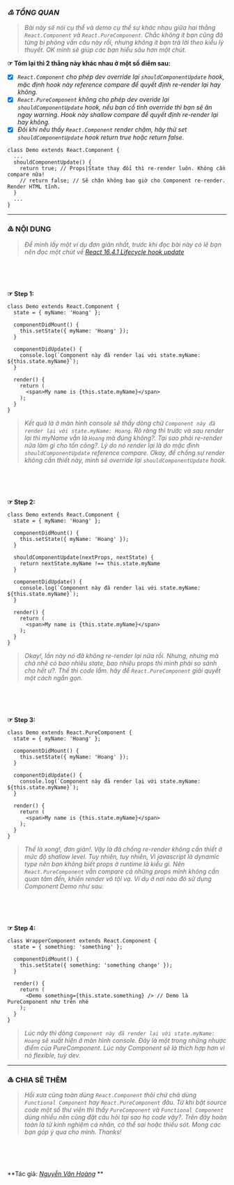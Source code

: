 ### <i>♳ TỔNG QUAN</i>
> *Bài này sẽ nói cụ thể và demo cụ thể sự khác nhau giữa hai thằng `React.Component` và `React.PureComponent`.
> Chắc không ít bạn cũng đã từng bị phỏng vấn câu này rồi, nhưng không ít bạn trả lời theo kiểu lý thuyết.
> OK mình sẽ giúp các bạn hiểu sâu hơn một chút.*

**☞ Tóm lại thì 2 thằng này khác nhau ở một số điểm sau:**
- [x] *`React.Component` cho phép dev override lại `shouldComponentUpdate` hook, mặc định hook này reference compare để quyết định re-render lại hay không.*
- [x] *`React.PureComponent` không cho phép dev overide lại `shouldComponentUpdate` hook, nếu bạn cố tình override thì bạn sẽ ăn ngay warning. Hook này shallow compare để quyết định re-render lại hay không.*
- [x] *Đôi khi nếu thấy `React.Component` render chậm, hãy thử set `shouldComponentUpdate` hook return true hoặc return false.*
```
class Demo extends React.Component {
  ...
  shouldComponentUpdate() {
    return true; // Props|State thay đổi thì re-render luôn. Không cần compare nữa!
    // return false; // Sẽ chặn không bao giờ cho Component re-render. Render HTML tĩnh.
  }
  ...
}
```
----
### ♴ NỘI DUNG
  > *Để mình lấy một ví dụ đơn giản nhất, trước khi đọc bài này có lẽ bạn nên đọc một chút về [React 16.4.1 Lifecycle hook update](https://github.com/nguyenvanhoang26041994/dev-experiences/blob/master/React/lifecycle_hook)*

<br/>
<br/>
<br/>

**☞ Step 1:**
```
class Demo extends React.Component {
  state = { myName: 'Hoang' };

  componentDidMount() {
    this.setState({ myName: 'Hoang' });
  }

  componentDidUpdate() {
    console.log(`Component này đã render lại với state.myName: ${this.state.myName}`);
  }

  render() {
    return (
      <span>My name is {this.state.myName}</span>
    );
  }
}
```
> *Kết quả là ở màn hình console sẽ thấy dòng chữ `Component này đã render lại với state.myName: Hoang`.
> Rõ ràng thì trước và sau render lại thì myName vẫn là `Hoang` mà đúng không?. Tại sao phải re-render nữa làm gì cho tốn công?. Lý do nó render lại là do mặc đinh `shouldComponentUpdate` reference compare.
> Okay, để chống sự render không cần thiết này, mình sẽ override lại `shouldComponentUpdate` hook.*

<br/>
<br/>
<br/>

**☞ Step 2:**
```
class Demo extends React.Component {
  state = { myName: 'Hoang' };

  componentDidMount() {
    this.setState({ myName: 'Hoang' });
  }

  shouldComponentUpdate(nextProps, nextState) {
    return nextState.myName !== this.state.myName
  }

  componentDidUpdate() {
    console.log(`Component này đã render lại với state.myName: ${this.state.myName}`);
  }

  render() {
    return (
      <span>My name is {this.state.myName}</span>
    );
  }
}
```
  
> *Okay!, lần này nó đã không re-render lại nữa rồi. Nhưng, nhưng mà chả nhẽ có bao nhiêu state, bao nhiêu props thì mình phải so sánh cho hết ư?. Thế thì code lắm. hãy để `React.PureComponent` giải quyết một cách ngắn gọn.*

<br/>
<br/>
<br/>

**☞ Step 3:**
```
class Demo extends React.PureComponent {
  state = { myName: 'Hoang' };

  componentDidMount() {
    this.setState({ myName: 'Hoang' });
  }

  componentDidUpdate() {
    console.log(`Component này đã render lại với state.myName: ${this.state.myName}`);
  }

  render() {
    return (
      <span>My name is {this.state.myName}</span>
    );
  }
}
```
> *Thế là xong!, đơn giản!. Vậy là đã chống re-render không cần thiết ở mức độ shallow level.
> Tuy nhiên, tuy nhiên, Vì javascript là dynamic type nên bạn không biết props ở runtime là kiểu gì.
> Nên `React.PureComponent` vẫn compare cả những props mình không cần quan tâm đến, khiến render vô tội vạ.
> Ví dụ ở nơi nào đó sử dụng Component Demo như sau:*

<br/>
<br/>
<br/>

**☞ Step 4:**
```
class WrapperComponent extends React.Component {
  state = { something: 'something' };

  componentDidMount() {
    this.setState({ something: 'something change' });
  }

  render() {
    return (
      <Demo something={this.state.something} /> // Demo là PureComponent như trên nhé
    );
  }
}
```
  
> *Lúc nãy thì dòng `Component này đã render lại với state.myName: Hoang` sẽ xuất hiện ở màn hình console. Đây là một trong những nhược điểm của PureComponent. Lúc này Component sẽ là thích hợp hơn vì nó flexible, tuỳ dev.*

----
### ♵ CHIA SẼ THÊM
> *Hồi xưa cũng toàn dùng `React.Component` thôi chứ chả dùng `Functional Component` hay `React.PureComponent` đâu. Từ khi bật source code một số thư viện thì thấy `PureComponent` và `Functional Component` dùng nhiều nên cũng đặt câu hỏi tại sao họ code vậy?. Trên đây hoàn toàn là từ kinh nghiệm cá nhân, có thể sai hoặc thiếu sót. Mong các bạn góp ý qua cho mình. Thanks!*

<br/>
<br/>
<br/>

**Tác giả: *[Nguyễn Văn Hoàng](https://www.facebook.com/nvh26041994)* **
